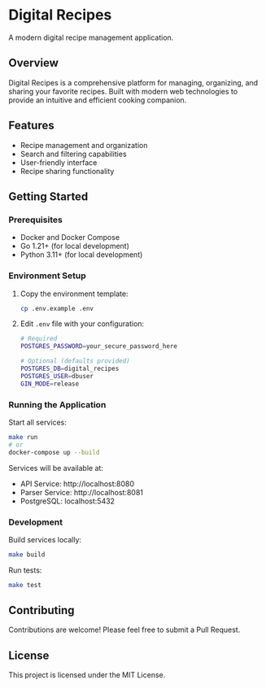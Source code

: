 # Digital Recipes

A modern digital recipe management application.

## Overview

Digital Recipes is a comprehensive platform for managing, organizing, and sharing your favorite recipes. Built with modern web technologies to provide an intuitive and efficient cooking companion.

## Features

- Recipe management and organization
- Search and filtering capabilities
- User-friendly interface
- Recipe sharing functionality

## Getting Started

### Prerequisites
- Docker and Docker Compose
- Go 1.21+ (for local development)
- Python 3.11+ (for local development)

### Environment Setup

1. Copy the environment template:
   ```bash
   cp .env.example .env
   ```

2. Edit `.env` file with your configuration:
   ```bash
   # Required
   POSTGRES_PASSWORD=your_secure_password_here
   
   # Optional (defaults provided)
   POSTGRES_DB=digital_recipes
   POSTGRES_USER=dbuser
   GIN_MODE=release
   ```

### Running the Application

Start all services:
```bash
make run
# or
docker-compose up --build
```

Services will be available at:
- API Service: http://localhost:8080
- Parser Service: http://localhost:8081
- PostgreSQL: localhost:5432

### Development

Build services locally:
```bash
make build
```

Run tests:
```bash
make test
```

## Contributing

Contributions are welcome! Please feel free to submit a Pull Request.

## License

This project is licensed under the MIT License.